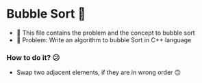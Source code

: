 # Bubble Sort 🎈

- 📁 This file contains the problem and the concept to bubble sort
- 🤔 Problem: Write an algorithm to bubble Sort in C++ language

### How to do it? 😕
- Swap two adjacent elements, if they are in wrong order 🙃